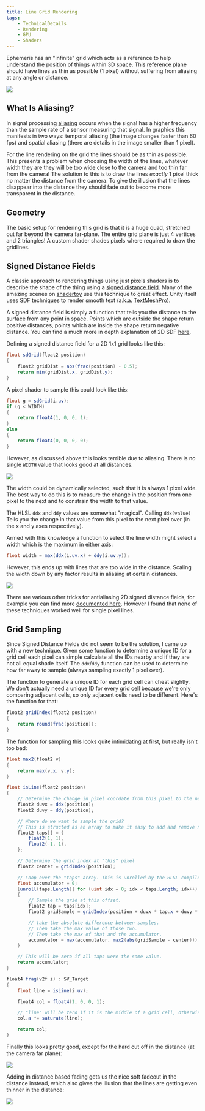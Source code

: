 ```yaml
---
title: Line Grid Rendering
tags:
    - TechnicalDetails
    - Rendering
    - GPU
    - Shaders
---
```


Ephemeris has an "infinite" grid which acts as a reference to help understand the position of things within 3D space. This reference plane should have lines as thin as possible (1 pixel) without suffering from aliasing at any angle or distance.

![](Images/ReferencePlane.jpg)

## What Is Aliasing?
In signal processing [aliasing](https://en.wikipedia.org/wiki/Aliasing) occurs when the signal has a higher frequency than the sample rate of a sensor measuring that signal. In graphics this manifests in two ways: temporal aliasing (the image changes faster than 60 fps) and spatial aliasing (there are details in the image smaller than 1 pixel).

For the line rendering on the grid the lines should be as thin as possible. This presents a problem when choosing the width of the lines, whatever width they are they will be too wide close to the camera and too thin far from the camera! The solution to this is to draw the lines _exactly_ 1 pixel thick no matter the distance from the camera. To give the illusion that the lines disappear into the distance they should fade out to become more transparent in the distance.

## Geometry
The basic setup for rendering this grid is that it is a huge quad, stretched out far beyond the camera far-plane. The entire grid plane is just 4 vertices and 2 triangles! A custom shader shades pixels where required to draw the gridlines.

## Signed Distance Fields
A classic approach to rendering things using just pixels shaders is to describe the shape of the thing using a [signed distance field](https://en.wikipedia.org/wiki/Signed_distance_function). Many of the amazing scenes on [shadertoy](https://www.shadertoy.com/) use this technique to great effect. Unity itself uses SDF techniques to render smooth text (a.k.a. [TextMeshPro](https://docs.unity3d.com/Packages/com.unity.textmeshpro@4.0/manual/FontAssetsSDF.html)).

A signed distance field is simply a function that tells you the distance to the surface from any point in space. Points which are outside the shape return positive distances, points which are inside the shape return negative distance. You can find a much more in depth explanation of 2D SDF [here](https://www.ronja-tutorials.com/post/034-2d-sdf-basics/).

Defining a signed distance field for a 2D 1x1 grid looks like this:

```c#
float sdGrid(float2 position)
{
	float2 gridDist = abs(frac(position) - 0.5);
	return min(gridDist.x, gridDist.y);
}
```

A pixel shader to sample this could look like this:

```C#
float g = sdGrid(i.uv);
if (g < WIDTH)
{
	return float4(1, 0, 0, 1);
}
else
{
	return float4(0, 0, 0, 0);
}
```

However, as discussed above this looks terrible due to aliasing. There is no single `WIDTH` value that looks good at all distances.

![](Images/ReferencePlaneAliased1.png)

The width could be dynamically selected, such that it is always 1 pixel wide. The best way to do this is to measure the change in the position from one pixel to the next and to constrain the width to that value.

The HLSL `ddx` and `ddy` values are somewhat "magical". Calling `ddx(value)` Tells you the change in that value from this pixel to the next pixel over (in the x and y axes respectively).

Armed with this knowledge a function to select the line width might select a width which is the maximum in either axis:

```csharp
float width = max(ddx(i.uv.x) + ddy(i.uv.y));
```

However, this ends up with lines that are too wide in the distance. Scaling the width down by any factor results in aliasing at certain distances.

![](Images/ReferencePlaneTooWide.png)

There are various other tricks for antialiasing 2D signed distance fields, for example you can find more [documented here](https://drewcassidy.me/2020/06/26/sdf-antialiasing/). However I found that none of these techniques worked well for single pixel lines.

## Grid Sampling
Since Signed Distance Fields did not seem to be the solution, I came up with a new technique. Given some function to determine a unique ID for a grid cell each pixel can simple calculate all the IDs nearby and if they are not all equal shade itself. The `ddx`/`ddy` function can be used to determine how far away to sample (always sampling exactly 1 pixel over).

The function to generate a unique ID for each grid cell can cheat slightly. We don't actually need a unique ID for every grid cell because we're only comparing adjacent cells, so only adjacent cells need to be different. Here's the function for that:

```csharp
float2 gridIndex(float2 position)
{
	return round(frac(position));
}
```

The function for sampling this looks quite intimidating at first, but really isn't too bad:

```csharp
float max2(float2 v)
{
	return max(v.x, v.y);
}

float isLine(float2 position)
{
	// Determine the change in pixel coordate from this pixel to the next one over in x and y axes
	float2 duvx = ddx(position);
	float2 duvy = ddy(position);

	// Where do we want to sample the grid?
	// This is structed as an array to make it easy to add and remove new samples.
	float2 taps[] = {
		float2(1, 1),
		float2(-1, 1),
	};

	// Determine the grid index at "this" pixel
	float2 center = gridIndex(position);

	// Loop over the "taps" array. This is unrolled by the HLSL compiler.
	float accumulator = 0;
	[unroll(taps.Length)] for (uint idx = 0; idx < taps.Length; idx++)
	{
		// Sample the grid at this offset.
		float2 tap = taps[idx];
		float2 gridSample = gridIndex(position + duvx * tap.x + duvy * tap.y);

		// take the absolute difference between samples.
		// Then take the max value of those two.
		// Then take the max of that and the accumulator.
		accumulator = max(accumulator, max2(abs(gridSample - center)));
	}

	// This will be zero if all taps were the same value.
	return accumulator;
}

float4 frag(v2f i) : SV_Target
{
	float line = isLine(i.uv);

	float4 col = float4(1, 0, 0, 1);

	// "line" will be zero if it is the middle of a grid cell, otherwise it will have some other value >= 1.
	col.a *= saturate(line);

	return col;
}
```

Finally this looks pretty good, except for the hard cut off in the distance (at the camera far plane):

![](Images/ReferencePlaneSharp.png)

Adding in distance based fading gets us the nice soft fadeout in the distance instead, which also gives the illusion that the lines are getting even thinner in the distance:

![](Images/ReferencePlane.jpg)